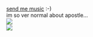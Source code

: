  [send me music](https://joel.123guestbook.com/) :-)  
im so ver normal about apostle...  
![](https://cdn.discordapp.com/attachments/785477095903461387/1131221452553723994/image.png)  
![](https://cdn.discordapp.com/attachments/785477095903461387/1131222351254667326/NWBVEBVEBHNWEBNW.jpg)
